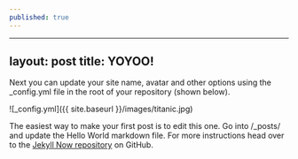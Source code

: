 ```yaml
---
published: true
---
```

---
layout: post
title: YOYOO!
---

Next you can update your site name, avatar and other options using the _config.yml file in the root of your repository (shown below).

![_config.yml]({{ site.baseurl }}/images/titanic.jpg)

The easiest way to make your first post is to edit this one. Go into /_posts/ and update the Hello World markdown file. For more instructions head over to the [Jekyll Now repository](https://github.com/barryclark/jekyll-now) on GitHub.

